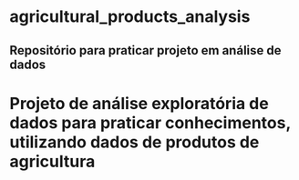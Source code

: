 # agricultural_products_analysis
## Repositório para praticar projeto em análise de dados
# Projeto de análise exploratória de dados para praticar conhecimentos, utilizando dados de produtos de agricultura
